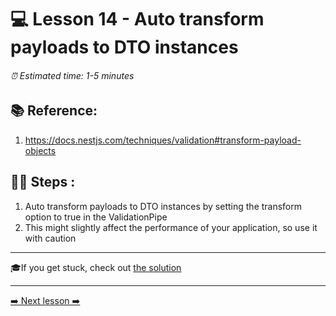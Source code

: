 # 💻 Lesson 14 - Auto transform payloads to DTO instances

###### ⏰ Estimated time: 1-5 minutes

## 📚 Reference:

1. https://docs.nestjs.com/techniques/validation#transform-payload-objects

## 🏋️‍♀️ Steps :

1. Auto transform payloads to DTO instances by setting the transform option to true in the ValidationPipe
2. This might slightly affect the performance of your application, so use it with caution

---

🎓If you get stuck, check out [the solution](SOLUTION.md)

---

[➡️ Next lesson ➡️](../Lesson15/LESSON.md)

